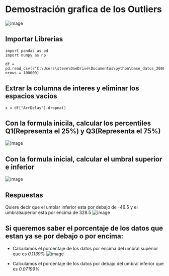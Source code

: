 # Demostración grafica de los Outliers

![image](https://github.com/user-attachments/assets/5dd923a4-9d62-4fe7-a544-2f35f406307d)

## Importar Librerias
````
import pandas as pd
import numpy as np

df = pd.read_csv(r"C:\Users\steve\OneDrive\Documentos\python\base_datos_2008.csv", nrows = 100000)
````
## Extrar la columna de interes y eliminar los espacios vacios 
````
x = df["ArrDelay"].dropna()
````
## Con la formula inicila, calcular los percentiles Q1(Representa el 25%) y Q3(Representa el 75%)
![image](https://github.com/user-attachments/assets/88f8e1a1-1750-4c60-9f20-c9688d73e81f)

## Con la formula inicial, calcular el umbral superior e inferior

![image](https://github.com/user-attachments/assets/ebd1aae2-5312-4f80-b6ce-88af414d3776)

## Respuestas
Quiere decir que el umblar inferior esta por debajo de -46.5 y el umbralsuperior esta por encima de 328.5
![image](https://github.com/user-attachments/assets/b5961abc-327d-4528-b9a1-5911b268ad90)

## Si queremos saber el porcentaje de los datos que estan ya se por debajo o por encima:  
- Calculamos el porcentaje de los datos por encima del umbral superior que es *0.1139%* 
![image](https://github.com/user-attachments/assets/d7e30370-4a6d-4c92-82bf-7915c94db1ec)

- Calculamos el porcentaje de los datos por debajo del umbral inferior que es *0.07199%*
